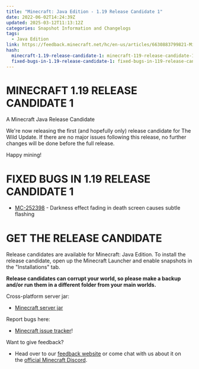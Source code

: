 ```yaml
---
title: "Minecraft: Java Edition - 1.19 Release Candidate 1"
date: 2022-06-02T14:24:39Z
updated: 2025-03-12T11:13:12Z
categories: Snapshot Information and Changelogs
tags:
  - Java Edition
link: https://feedback.minecraft.net/hc/en-us/articles/6630883799821-Minecraft-Java-Edition-1-19-Release-Candidate-1
hash:
  minecraft-1.19-release-candidate-1: minecraft-119-release-candidate-1
  fixed-bugs-in-1.19-release-candidate-1: fixed-bugs-in-119-release-candidate-1
---
```


# MINECRAFT 1.19 RELEASE CANDIDATE 1

A Minecraft Java Release Candidate

We're now releasing the first (and hopefully only) release candidate for The Wild Update. If there are no major issues following this release, no further changes will be done before the full release. 

Happy mining!

# FIXED BUGS IN 1.19 RELEASE CANDIDATE 1

- [MC-252398](https://bugs.mojang.com/browse/MC-252398) - Darkness effect fading in death screen causes subtle flashing

# GET THE RELEASE CANDIDATE

Release candidates are available for Minecraft: Java Edition. To install the release candidate, open up the Minecraft Launcher and enable snapshots in the "Installations" tab.

**Release candidates can corrupt your world, so please make a backup and/or run them in a different folder from your main worlds.**

Cross-platform server jar:

- [Minecraft server jar](https://launcher.mojang.com/v1/objects/76ebdba03954e5a2185fb7a1d3a25096eb6bd195/server.jar)

Report bugs here:

- [Minecraft issue tracker](https://aka.ms/snapshotbugs?ref=blog)!

Want to give feedback?

- Head over to our [feedback website](https://aka.ms/snapshotfeedback) or come chat with us about it on the [official Minecraft Discord](https://discordapp.com/invite/minecraft).
